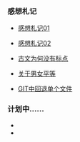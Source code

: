 
### 感想札记
- [感想札记01](https://github.com/jz03/myRpository/blob/master/%E6%84%9F%E6%83%B3%E6%9C%AD%E8%AE%B0/%E6%84%9F%E6%83%B3%E6%9C%AD%E8%AE%B001.md)

- [感想札记02](https://github.com/jz03/myRpository/blob/master/%E6%84%9F%E6%83%B3%E6%9C%AD%E8%AE%B0/%E6%84%9F%E6%83%B3%E6%9C%AD%E8%AE%B001.md)

- [古文为何没有标点](https://github.com/jz03/myRpository/blob/master/%E6%84%9F%E6%83%B3%E6%9C%AD%E8%AE%B0/%E5%8F%A4%E6%96%87%E4%B8%BA%E4%BD%95%E6%B2%A1%E6%9C%89%E6%A0%87%E7%82%B9.md)

- [关于男女平等](https://github.com/jz03/myRpository/blob/master/%E6%84%9F%E6%83%B3%E6%9C%AD%E8%AE%B0/%E5%85%B3%E4%BA%8E%E7%94%B7%E5%A5%B3%E5%B9%B3%E7%AD%89.md)

- [GIT中回退单个文件](https://github.com/jz03/myRpository/blob/master/GIT%E4%B8%AD%E5%8D%95%E4%B8%AA%E6%96%87%E4%BB%B6%E7%9A%84%E5%9B%9E%E9%80%80.md)


### 计划中......
- 
- 

